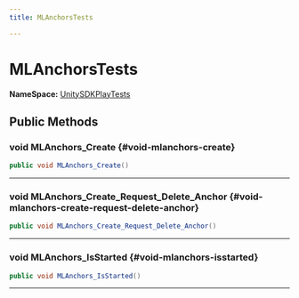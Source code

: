 ```yaml
---
title: MLAnchorsTests

---
```


# MLAnchorsTests



**NameSpace:** 
[UnitySDKPlayTests](/unity-api/api/UnitySDKPlayTests/UnitySDKPlayTests.md) 








## Public Methods

### void MLAnchors_Create {#void-mlanchors-create}

```csharp
public void MLAnchors_Create()
```






-----------

### void MLAnchors_Create_Request_Delete_Anchor {#void-mlanchors-create-request-delete-anchor}

```csharp
public void MLAnchors_Create_Request_Delete_Anchor()
```






-----------

### void MLAnchors_IsStarted {#void-mlanchors-isstarted}

```csharp
public void MLAnchors_IsStarted()
```






-----------

